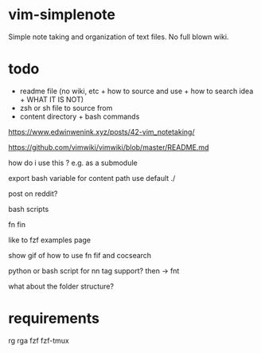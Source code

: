 # vim-simplenote

Simple note taking and organization of text files. No full blown wiki.

# todo

- readme file (no wiki, etc + how to source and use + how to search idea + WHAT IT IS NOT)
- zsh or sh file to source from
- content directory + bash commands

https://www.edwinwenink.xyz/posts/42-vim_notetaking/

https://github.com/vimwiki/vimwiki/blob/master/README.md

how do i use this ? e.g. as a submodule

export bash variable for content path use default ./

post on reddit?

bash scripts

fn
fin

like to fzf examples page

show gif of how to use fn fif and cocsearch

python or bash script for nn
tag support? then -> fnt

what about the folder structure?

# requirements

rg
rga
fzf
fzf-tmux
